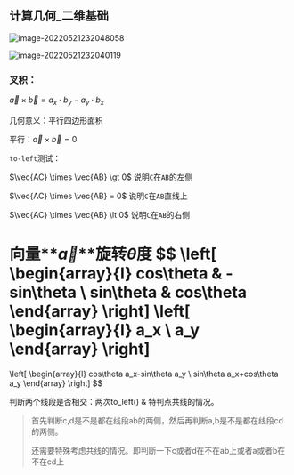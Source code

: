 ## 计算几何_二维基础

![image-20220521232048058](C:\Users\Henry\AppData\Roaming\Typora\typora-user-images\image-20220521232048058.png)

![image-20220521232040119](C:\Users\Henry\AppData\Roaming\Typora\typora-user-images\image-20220521232040119.png)

### 叉积：

$\vec{a} \times \vec{b} = a_x\cdot b_y-a_y\cdot b_x$

几何意义：平行四边形面积

平行：$\vec{a} \times \vec{b} =0$

`to-left`测试：

$\vec{AC} \times \vec{AB} \gt 0$  说明`C`在`AB`的左侧

$\vec{AC} \times \vec{AB} = 0$  说明`C`在`AB`直线上

$\vec{AC} \times \vec{AB} \lt 0$  说明`C`在`AB`的右侧



向量**$\vec{a}$**旋转$\theta$度
$$
\left[
\begin{array}{l}
	cos\theta & -sin\theta \\
	sin\theta & cos\theta
\end{array}
\right]
\left[
\begin{array}{l}
	a_x \\ 
    a_y
\end{array}
\right]
=
\left[
\begin{array}{l}
	cos\theta a_x-sin\theta a_y \\
	sin\theta a_x+cos\theta a_y
\end{array}
\right]
$$





判断两个线段是否相交：两次to_left() & 特判点共线的情况。

> 首先判断c,d是不是都在线段ab的两侧，然后再判断a,b是不是都在线段cd的两侧。
>
> 还需要特殊考虑共线的情况。即判断一下c或者d在不在ab上或者a或者b在不在cd上




